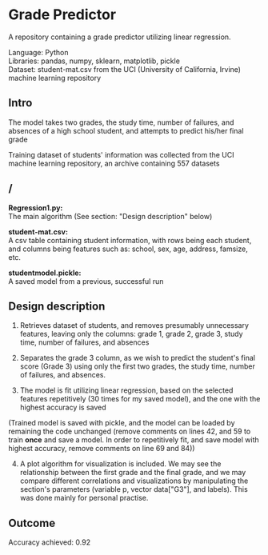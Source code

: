 # Grade Predictor

A repository containing a grade predictor utilizing linear regression.

Language: Python  
Libraries: pandas, numpy, sklearn, matplotlib, pickle  
Dataset: student-mat.csv from the UCI (University of California, Irvine) machine learning repository

## Intro

The model takes two grades, the study time, number of failures, and absences of a high school student, and attempts to predict his/her final grade

Training dataset of students' information was collected from the UCI machine learning repository, an archive containing 557 datasets

## /

**Regression1.py:**  
The main algorithm (See section: "Design description" below)

**student-mat.csv:**  
A csv table containing student information, with rows being each student, and columns being features such as: school, sex, age, address, famsize, etc.

**studentmodel.pickle:**  
A saved model from a previous, successful run

## Design description

1) Retrieves dataset of students, and removes presumably unnecessary features, leaving only the columns: grade 1, grade 2, grade 3, study time, number of failures, and absences

2) Separates the grade 3 column, as we wish to predict the student's final score (Grade 3) using only the first two grades, the study time, number of failures, and absences.

3) The model is fit utilizing linear regression, based on the selected features repetitively (30 times for my saved model), and the one with the highest accuracy is saved

(Trained model is saved with pickle, and the model can be loaded by remaining the code unchanged (remove comments on lines 42, and 59 to train **once** and save a model.  In order to repetitively fit, and save model with highest accuracy, remove comments on line 69 and 84))

4) A plot algorithm for visualization is included. We may see the relationship between the first grade and the final grade, and we may compare different correlations and visualizations by manipulating the section's parameters (variable p, vector data["G3"], and labels). This was done mainly for personal practise.

## Outcome
Accuracy achieved: 0.92

